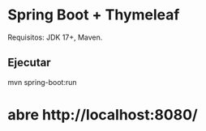# Spring Boot + Thymeleaf
Requisitos: JDK 17+, Maven.

## Ejecutar
mvn spring-boot:run
# abre http://localhost:8080/
